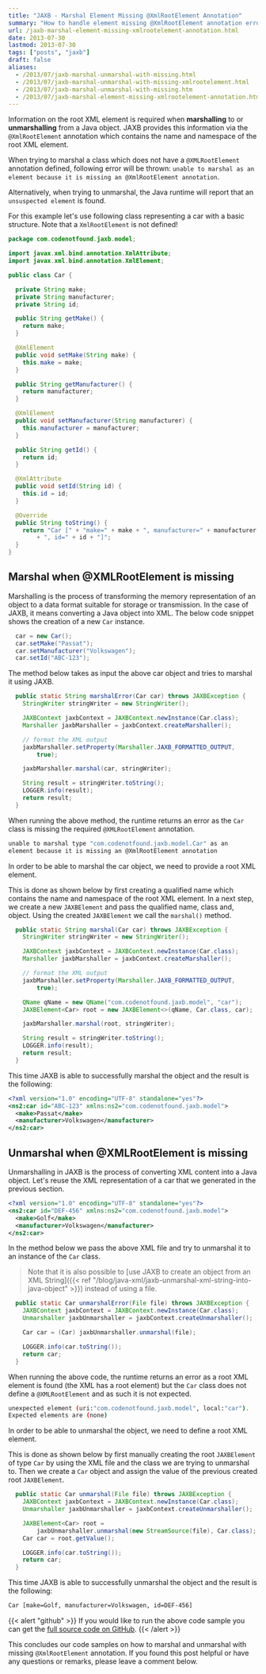 ```yaml
---
title: "JAXB - Marshal Element Missing @XmlRootElement Annotation"
summary: "How to handle element missing @XmlRootElement annotation errors when trying to marshal a Java object using JAXB."
url: /jaxb-marshal-element-missing-xmlrootelement-annotation.html
date: 2013-07-30
lastmod: 2013-07-30
tags: ["posts", "jaxb"]
draft: false
aliases:
  - /2013/07/jaxb-marshal-unmarshal-with-missing.html
  - /2013/07/jaxb-marshal-unmarshal-with-missing-xmlrootelement.html
  - /2013/07/jaxb-marshal-unmarshal-with-missing.htm
  - /2013/07/jaxb-marshal-element-missing-xmlrootelement-annotation.html
---
```


Information on the root XML element is required when **marshalling** to or **unmarshalling** from a Java object. JAXB provides this information via the `@XmlRootElement` annotation which contains the name and namespace of the root XML element.

When trying to marshal a class which does not have a `@XMLRootElement` annotation defined, following error will be thrown: `unable to marshal as an element because it is missing an @XmlRootElement annotation`.

Alternatively, when trying to unmarshal, the Java runtime will report that an `unsuspected element` is found.

For this example let's use following class representing a car with a basic structure. Note that a `XmlRootElement` is not defined!

``` java
package com.codenotfound.jaxb.model;

import javax.xml.bind.annotation.XmlAttribute;
import javax.xml.bind.annotation.XmlElement;

public class Car {

  private String make;
  private String manufacturer;
  private String id;

  public String getMake() {
    return make;
  }

  @XmlElement
  public void setMake(String make) {
    this.make = make;
  }

  public String getManufacturer() {
    return manufacturer;
  }

  @XmlElement
  public void setManufacturer(String manufacturer) {
    this.manufacturer = manufacturer;
  }

  public String getId() {
    return id;
  }

  @XmlAttribute
  public void setId(String id) {
    this.id = id;
  }

  @Override
  public String toString() {
    return "Car [" + "make=" + make + ", manufacturer=" + manufacturer
        + ", id=" + id + "]";
  }
}
```

## Marshal when @XMLRootElement is missing

Marshalling is the process of transforming the memory representation of an object to a data format suitable for storage or transmission. In the case of JAXB, it means converting a Java object into XML. The below code snippet shows the creation of a new `Car` instance.

``` java
  car = new Car();
  car.setMake("Passat");
  car.setManufacturer("Volkswagen");
  car.setId("ABC-123");
```

The method below takes as input the above car object and tries to marshal it using JAXB.

``` java
  public static String marshalError(Car car) throws JAXBException {
    StringWriter stringWriter = new StringWriter();

    JAXBContext jaxbContext = JAXBContext.newInstance(Car.class);
    Marshaller jaxbMarshaller = jaxbContext.createMarshaller();

    // format the XML output
    jaxbMarshaller.setProperty(Marshaller.JAXB_FORMATTED_OUTPUT,
        true);

    jaxbMarshaller.marshal(car, stringWriter);

    String result = stringWriter.toString();
    LOGGER.info(result);
    return result;
  }
```

When running the above method, the runtime returns an error as the `Car` class is missing the required `@XMLRootElement` annotation.

``` bash
unable to marshal type "com.codenotfound.jaxb.model.Car" as an
element because it is missing an @XmlRootElement annotation
```

In order to be able to marshal the car object, we need to provide a root XML element.

This is done as shown below by first creating a qualified name which contains the name and namespace of the root XML element. In a next step, we create a new `JAXBElement` and pass the qualified name, class and, object. Using the created `JAXBElement` we call the `marshal()` method.

``` java
  public static String marshal(Car car) throws JAXBException {
    StringWriter stringWriter = new StringWriter();

    JAXBContext jaxbContext = JAXBContext.newInstance(Car.class);
    Marshaller jaxbMarshaller = jaxbContext.createMarshaller();

    // format the XML output
    jaxbMarshaller.setProperty(Marshaller.JAXB_FORMATTED_OUTPUT,
        true);

    QName qName = new QName("com.codenotfound.jaxb.model", "car");
    JAXBElement<Car> root = new JAXBElement<>(qName, Car.class, car);

    jaxbMarshaller.marshal(root, stringWriter);

    String result = stringWriter.toString();
    LOGGER.info(result);
    return result;
  }
```

This time JAXB is able to successfully marshal the object and the result is the following:

``` xml
<?xml version="1.0" encoding="UTF-8" standalone="yes"?>
<ns2:car id="ABC-123" xmlns:ns2="com.codenotfound.jaxb.model">
  <make>Passat</make>
  <manufacturer>Volkswagen</manufacturer>
</ns2:car>
```

## Unmarshal when @XMLRootElement is missing

Unmarshalling in JAXB is the process of converting XML content into a Java object. Let's reuse the XML representation of a car that we generated in the previous section.

``` xml
<?xml version="1.0" encoding="UTF-8" standalone="yes"?>
<ns2:car id="DEF-456" xmlns:ns2="com.codenotfound.jaxb.model">
  <make>Golf</make>
  <manufacturer>Volkswagen</manufacturer>
</ns2:car>
```

In the method below we pass the above XML file and try to unmarshal it to an instance of the `Car` class.

> Note that it is also possible to [use JAXB to create an object from an XML String]({{< ref "/blog/java-xml/jaxb-unmarshal-xml-string-into-java-object" >}}) instead of using a file.

``` java
  public static Car unmarshalError(File file) throws JAXBException {
    JAXBContext jaxbContext = JAXBContext.newInstance(Car.class);
    Unmarshaller jaxbUnmarshaller = jaxbContext.createUnmarshaller();

    Car car = (Car) jaxbUnmarshaller.unmarshal(file);

    LOGGER.info(car.toString());
    return car;
  }
```

When running the above code, the runtime returns an error as a root XML element is found (the XML has a root element) but the `Car` class does not define a `@XMLRootElement` and as such it is not expected.

``` bash
unexpected element (uri:"com.codenotfound.jaxb.model", local:"car").
Expected elements are (none)
```

In order to be able to unmarshal the object, we need to define a root XML element.

This is done as shown below by first manually creating the root `JAXBElement` of type `Car` by using the XML file and the class we are trying to unmarshal to. Then we create a `Car` object and assign the value of the previous created root `JAXBElement`.

``` java
  public static Car unmarshal(File file) throws JAXBException {
    JAXBContext jaxbContext = JAXBContext.newInstance(Car.class);
    Unmarshaller jaxbUnmarshaller = jaxbContext.createUnmarshaller();

    JAXBElement<Car> root =
        jaxbUnmarshaller.unmarshal(new StreamSource(file), Car.class);
    Car car = root.getValue();

    LOGGER.info(car.toString());
    return car;
  }
```

This time JAXB is able to successfully unmarshal the object and the result is the following:

``` bash
Car [make=Golf, manufacturer=Volkswagen, id=DEF-456]
```

{{< alert "github" >}}
If you would like to run the above code sample you can get the [full source code on GitHub](https://github.com/code-not-found/jaxb/tree/master/jaxb-missing-rootelement).
{{< /alert >}}

This concludes our code samples on how to marshal and unmarshal with missing `@XmlRootElement` annotation. If you found this post helpful or have any questions or remarks, please leave a comment below.
